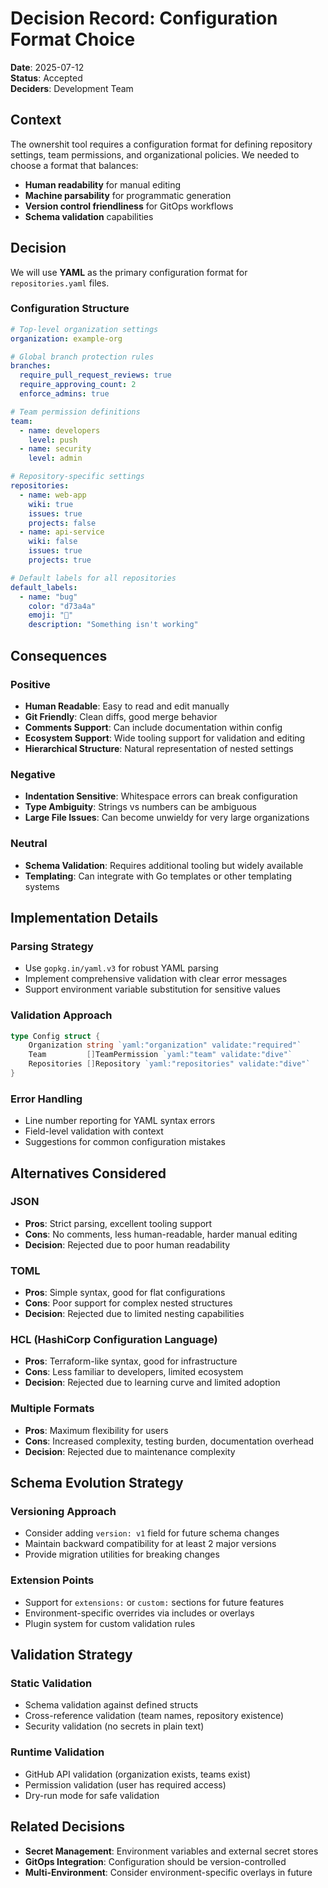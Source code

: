 # Decision Record: Configuration Format Choice

**Date**: 2025-07-12  
**Status**: Accepted  
**Deciders**: Development Team  

## Context

The ownershit tool requires a configuration format for defining repository settings, team permissions, and organizational policies. We needed to choose a format that balances:
- **Human readability** for manual editing
- **Machine parsability** for programmatic generation
- **Version control friendliness** for GitOps workflows
- **Schema validation** capabilities

## Decision

We will use **YAML** as the primary configuration format for `repositories.yaml` files.

### Configuration Structure
```yaml
# Top-level organization settings
organization: example-org

# Global branch protection rules
branches:
  require_pull_request_reviews: true
  require_approving_count: 2
  enforce_admins: true

# Team permission definitions
team:
  - name: developers
    level: push
  - name: security
    level: admin

# Repository-specific settings
repositories:
  - name: web-app
    wiki: true
    issues: true
    projects: false
  - name: api-service
    wiki: false
    issues: true
    projects: true

# Default labels for all repositories
default_labels:
  - name: "bug"
    color: "d73a4a"
    emoji: "🐛"
    description: "Something isn't working"
```

## Consequences

### Positive
- **Human Readable**: Easy to read and edit manually
- **Git Friendly**: Clean diffs, good merge behavior
- **Comments Support**: Can include documentation within config
- **Ecosystem Support**: Wide tooling support for validation and editing
- **Hierarchical Structure**: Natural representation of nested settings

### Negative
- **Indentation Sensitive**: Whitespace errors can break configuration
- **Type Ambiguity**: Strings vs numbers can be ambiguous
- **Large File Issues**: Can become unwieldy for very large organizations

### Neutral
- **Schema Validation**: Requires additional tooling but widely available
- **Templating**: Can integrate with Go templates or other templating systems

## Implementation Details

### Parsing Strategy
- Use `gopkg.in/yaml.v3` for robust YAML parsing
- Implement comprehensive validation with clear error messages
- Support environment variable substitution for sensitive values

### Validation Approach
```go
type Config struct {
    Organization string `yaml:"organization" validate:"required"`
    Team         []TeamPermission `yaml:"team" validate:"dive"`
    Repositories []Repository `yaml:"repositories" validate:"dive"`
}
```

### Error Handling
- Line number reporting for YAML syntax errors
- Field-level validation with context
- Suggestions for common configuration mistakes

## Alternatives Considered

### JSON
- **Pros**: Strict parsing, excellent tooling support
- **Cons**: No comments, less human-readable, harder manual editing
- **Decision**: Rejected due to poor human readability

### TOML
- **Pros**: Simple syntax, good for flat configurations
- **Cons**: Poor support for complex nested structures
- **Decision**: Rejected due to limited nesting capabilities

### HCL (HashiCorp Configuration Language)
- **Pros**: Terraform-like syntax, good for infrastructure
- **Cons**: Less familiar to developers, limited ecosystem
- **Decision**: Rejected due to learning curve and limited adoption

### Multiple Formats
- **Pros**: Maximum flexibility for users
- **Cons**: Increased complexity, testing burden, documentation overhead
- **Decision**: Rejected due to maintenance complexity

## Schema Evolution Strategy

### Versioning Approach
- Consider adding `version: v1` field for future schema changes
- Maintain backward compatibility for at least 2 major versions
- Provide migration utilities for breaking changes

### Extension Points
- Support for `extensions:` or `custom:` sections for future features
- Environment-specific overrides via includes or overlays
- Plugin system for custom validation rules

## Validation Strategy

### Static Validation
- Schema validation against defined structs
- Cross-reference validation (team names, repository existence)
- Security validation (no secrets in plain text)

### Runtime Validation
- GitHub API validation (organization exists, teams exist)
- Permission validation (user has required access)
- Dry-run mode for safe validation

## Related Decisions

- **Secret Management**: Environment variables and external secret stores
- **GitOps Integration**: Configuration should be version-controlled
- **Multi-Environment**: Consider environment-specific overlays in future